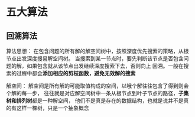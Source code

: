 # 五大算法

## 回溯算法

算法思想： 在包含问题的所有解的解空间树中，按照深度优先搜索的策略，从根节点出发深度搜易解空间树。
当搜索到某一节点时，要先判断该节点是否包含问题的解，如果包含就从该节点出发继续深度搜索下去，否则向上
回溯。一般在搜索的过程中都会**添加相应的剪枝函数，避免无效解的搜索**

解空间： 解空间是所有解的可能取值构成的空间，以哦个解往往包含了得到则会个解的每一步，
往往就是对应解空间树中一条从根节点到叶子节点的路径，**子集树和排列树**都是一种解空间，
他们不是真是存在的数据结构，也就是说并不是真的有这样一棵树，只是一个抽象概念








